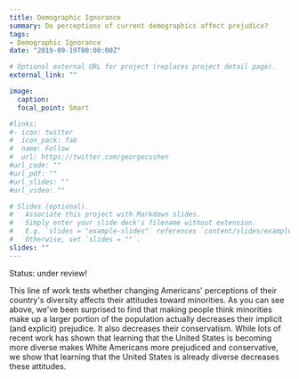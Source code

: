 ```yaml
---
title: Demographic Ignorance
summary: Do perceptions of current demographics affect prejudice?
tags:
- Demographic Ignorance
date: "2019-09-19T00:00:00Z"

# Optional external URL for project (replaces project detail page).
external_link: ""

image:
  caption: 
  focal_point: Smart

#links:
#- icon: twitter
#  icon_pack: fab
#  name: Follow
#  url: https://twitter.com/georgecushen
#url_code: ""
#url_pdf: ""
#url_slides: ""
#url_video: ""

# Slides (optional).
#   Associate this project with Markdown slides.
#   Simply enter your slide deck's filename without extension.
#   E.g. `slides = "example-slides"` references `content/slides/example-slides.md`.
#   Otherwise, set `slides = ""`.
slides: ""
---
```


Status: under review!

This line of work tests whether changing Americans' perceptions of their country's diversity affects their attitudes toward minorities. As you can see above, we've been surprised to find that making people think minorities make up a larger portion of the population actually decreases their implicit (and explicit) prejudice. It also decreases their conservatism. While lots of recent work has shown that learning that the United States is becoming more diverse makes White Americans more prejudiced and conservative, we show that learning that the United States is already diverse decreases these attitudes.